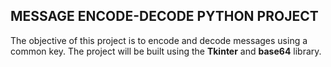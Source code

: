 <!--# PROJECTS-->
## MESSAGE ENCODE-DECODE PYTHON PROJECT

The objective of this project is to encode and decode messages using a common key. The project will be built using the **Tkinter** and **base64** library.
